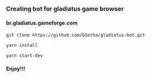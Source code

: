 <h3>Creating bot for gladiatus game browser</h3>

<h4>br.gladiatus.gameforge.com</h4>

```
git clone https://github.com/GGotha/gladiatus-bot.git

yarn install

yarn start-dev
```

<h4>Enjoy!!!</h4>
